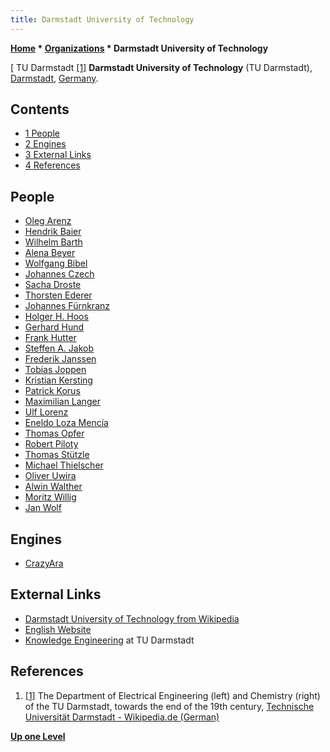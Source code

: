 ```yaml
---
title: Darmstadt University of Technology
---
```

**[Home](Home "Home") * [Organizations](Organizations "Organizations") * Darmstadt University of Technology**

\[ TU Darmstadt <a id="cite-note-1" href="#cite-ref-1">[1]</a>
**Darmstadt University of Technology** (TU Darmstadt), [Darmstadt](https://en.wikipedia.org/wiki/Darmstadt), [Germany](https://en.wikipedia.org/wiki/Germany).

## Contents

- [1 People](#people)
- [2 Engines](#engines)
- [3 External Links](#external-links)
- [4 References](#references)

## People

- [Oleg Arenz](index.php?title=Oleg_Arenz&action=edit&redlink=1 "Oleg Arenz (page does not exist)")
- [Hendrik Baier](Hendrik_Baier "Hendrik Baier")
- [Wilhelm Barth](Wilhelm_Barth "Wilhelm Barth")
- [Alena Beyer](Alena_Beyer "Alena Beyer")
- [Wolfgang Bibel](Mathematician#WolfgangBibel "Mathematician")
- [Johannes Czech](Johannes_Czech "Johannes Czech")
- [Sacha Droste](Sacha_Droste "Sacha Droste")
- [Thorsten Ederer](index.php?title=Thorsten_Ederer&action=edit&redlink=1 "Thorsten Ederer (page does not exist)")
- [Johannes Fürnkranz](Johannes_F%C3%BCrnkranz "Johannes Fürnkranz")
- [Holger H. Hoos](Mathematician#HHHoos "Mathematician")
- [Gerhard Hund](Gerhard_Hund "Gerhard Hund")
- [Frank Hutter](Frank_Hutter "Frank Hutter")
- [Steffen A. Jakob](Steffen_A._Jakob "Steffen A. Jakob")
- [Frederik Janssen](http://www.ke.tu-darmstadt.de/m/staff/janssen)
- [Tobias Joppen](Tobias_Joppen "Tobias Joppen")
- [Kristian Kersting](Kristian_Kersting "Kristian Kersting")
- [Patrick Korus](Patrick_Korus "Patrick Korus")
- [Maximilian Langer](Maximilian_Langer "Maximilian Langer")
- [Ulf Lorenz](Ulf_Lorenz "Ulf Lorenz")
- [Eneldo Loza Mencía](http://www.ke.tu-darmstadt.de/staff/eneldo)
- [Thomas Opfer](index.php?title=Thomas_Opfer&action=edit&redlink=1 "Thomas Opfer (page does not exist)")
- [Robert Piloty](<https://de.wikipedia.org/wiki/Robert_Piloty_(Informatiker)>)
- [Thomas Stützle](Mathematician#TStuetzle "Mathematician")
- [Michael Thielscher](Michael_Thielscher "Michael Thielscher")
- [Oliver Uwira](Oliver_Uwira "Oliver Uwira")
- [Alwin Walther](Mathematician#Walther "Mathematician")
- [Moritz Willig](Moritz_Willig "Moritz Willig")
- [Jan Wolf](index.php?title=Jan_Wolf&action=edit&redlink=1 "Jan Wolf (page does not exist)")

## Engines

- [CrazyAra](CrazyAra "CrazyAra")

## External Links

- [Darmstadt University of Technology from Wikipedia](https://en.wikipedia.org/wiki/Darmstadt_University_of_Technology)
- [English Website](https://www.tu-darmstadt.de/index.en.jsp)
- [Knowledge Engineering](http://www.ke.informatik.tu-darmstadt.de/) at TU Darmstadt

## References

1. <a id="cite-ref-1" href="#cite-note-1">[1]</a> The Department of Electrical Engineering (left) and Chemistry (right) of the TU Darmstadt, towards the end of the 19th century, [Technische Universität Darmstadt - Wikipedia.de (German)](https://de.wikipedia.org/wiki/Technische_Universit%C3%A4t_Darmstadt)

**[Up one Level](Organizations "Organizations")**

